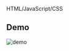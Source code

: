 HTML/JavaScript/CSS

## Demo
![demo](https://user-images.githubusercontent.com/84662018/223927717-30bcfa1d-dbc3-4133-bc59-53b26f940247.gif)

